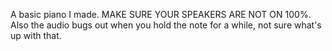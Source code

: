A basic piano I made. 
MAKE SURE YOUR SPEAKERS ARE NOT ON 100%.
Also the audio bugs out when you hold the note for a while, not sure what's up with that.
